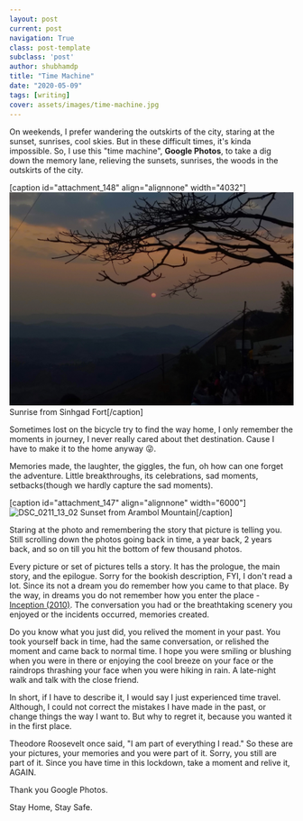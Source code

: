 ```yaml
---
layout: post
current: post
navigation: True
class: post-template
subclass: 'post'
author: shubhamdp
title: "Time Machine"
date: "2020-05-09"
tags: [writing]
cover: assets/images/time-machine.jpg
---
```


On weekends, I prefer wandering the outskirts of the city, staring at the sunset, sunrises, cool skies. But in these difficult times, it's kinda impossible. So, I use this "time machine", **Google Photos**, to take a dig down the memory lane, relieving the sunsets, sunrises, the woods in the outskirts of the city.

\[caption id="attachment\_148" align="alignnone" width="4032"\]![IMG_20200229_070321588](images/img_20200229_070321588.jpg) Sunrise from Sinhgad Fort\[/caption\]

Sometimes lost on the bicycle try to find the way home, I only remember the moments in journey, I never really cared about thet destination. Cause I have to make it to the home anyway 😜.

Memories made, the laughter, the giggles, the fun, oh how can one forget the adventure. Little breakthroughs, its celebrations, sad moments, setbacks(though we hardly capture the sad moments).

\[caption id="attachment\_147" align="alignnone" width="6000"\]![DSC_0211_13_02](images/dsc_0211_13_02.jpg) Sunset from Arambol Mountain\[/caption\]

Staring at the photo and remembering the story that picture is telling you. Still scrolling down the photos going back in time, a year back, 2 years back, and so on till you hit the bottom of few thousand photos.

Every picture or set of pictures tells a story. It has the prologue, the main story, and the epilogue. Sorry for the bookish description, FYI, I don't read a lot. Since its not a dream you do remember how you came to that place. By the way, in dreams you do not remember how you enter the place - [Inception (2010)](https://www.imdb.com/title/tt1375666/). The conversation you had or the breathtaking scenery you enjoyed or the incidents occurred, memories created.

Do you know what you just did, you relived the moment in your past. You took yourself back in time, had the same conversation, or relished the moment and came back to normal time. I hope you were smiling or blushing when you were in there or enjoying the cool breeze on your face or the raindrops thrashing your face when you were hiking in rain. A late-night walk and talk with the close friend.

In short, if I have to describe it, I would say I just experienced time travel. Although, I could not correct the mistakes I have made in the past, or change things the way I want to. But why to regret it, because you wanted it in the first place.

Theodore Roosevelt once said, "I am part of everything I read." So these are your pictures, your memories and you were part of it. Sorry, you still are part of it. Since you have time in this lockdown, take a moment and relive it, AGAIN.

Thank you Google Photos.

Stay Home, Stay Safe.

